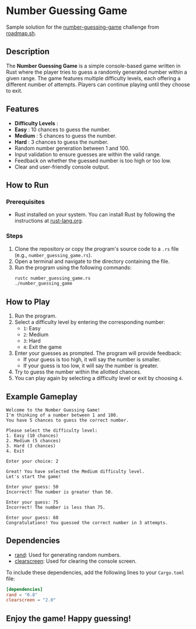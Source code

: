 # Number Guessing Game

Sample solution for the [number-guessing-game](https://roadmap.sh/projects/number-guessing-game) challenge from [roadmap.sh](https://roadmap.sh).

## Description

The **Number Guessing Game** is a simple console-based game written in Rust where the player tries to guess a randomly generated number within a given range. The game features multiple difficulty levels, each offering a different number of attempts. Players can continue playing until they choose to exit.

## Features

* **Difficulty Levels** :
* **Easy** : 10 chances to guess the number.
* **Medium** : 5 chances to guess the number.
* **Hard** : 3 chances to guess the number.
* Random number generation between 1 and 100.
* Input validation to ensure guesses are within the valid range.
* Feedback on whether the guessed number is too high or too low.
* Clear and user-friendly console output.

## How to Run

### Prerequisites

* Rust installed on your system. You can install Rust by following the instructions at [rust-lang.org](https://www.rust-lang.org/tools/install).

### Steps

1. Clone the repository or copy the program's source code to a `.rs` file (e.g., `number_guessing_game.rs`).
2. Open a terminal and navigate to the directory containing the file.
3. Run the program using the following commands:
   ```sh
   rustc number_guessing_game.rs
   ./number_guessing_game
   ```

## How to Play

1. Run the program.
2. Select a difficulty level by entering the corresponding number:
   * `1`: Easy
   * `2`: Medium
   * `3`: Hard
   * `4`: Exit the game
3. Enter your guesses as prompted. The program will provide feedback:
   * If your guess is too high, it will say the number is smaller.
   * If your guess is too low, it will say the number is greater.
4. Try to guess the number within the allotted chances.
5. You can play again by selecting a difficulty level or exit by choosing `4`.

## Example Gameplay

```
Welcome to the Number Guessing Game!
I'm thinking of a number between 1 and 100.
You have 5 chances to guess the correct number.

Please select the difficulty level:
1. Easy (10 chances)
2. Medium (5 chances)
3. Hard (3 chances)
4. Exit

Enter your choice: 2

Great! You have selected the Medium difficulty level.
Let's start the game!

Enter your guess: 50
Incorrect! The number is greater than 50.

Enter your guess: 75
Incorrect! The number is less than 75.

Enter your guess: 60
Congratulations! You guessed the correct number in 3 attempts.
```

## Dependencies

* [rand](https://crates.io/crates/rand): Used for generating random numbers.
* [clearscreen](https://crates.io/crates/clearscreen): Used for clearing the console screen.

To include these dependencies, add the following lines to your `Cargo.toml` file:

```toml
[dependencies]
rand = "0.8"
clearscreen = "2.0"
```

## Enjoy the game! Happy guessing!
